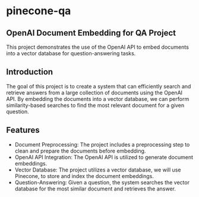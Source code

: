 # pinecone-qa

## OpenAI Document Embedding for QA Project

This project demonstrates the use of the OpenAI API to embed documents into a vector database for question-answering tasks.

## Introduction

The goal of this project is to create a system that can efficiently search and retrieve answers from a large collection of documents using the OpenAI API. By embedding the documents into a vector database, we can perform similarity-based searches to find the most relevant document for a given question.

## Features

- Document Preprocessing: The project includes a preprocessing step to clean and prepare the documents before embedding.
- OpenAI API Integration: The OpenAI API is utilized to generate document embeddings.
- Vector Database: The project utilizes a vector database, we will use Pinecone, to store and index the document embeddings.
- Question-Answering: Given a question, the system searches the vector database for the most similar document and retrieves the answer.

